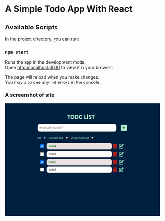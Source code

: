 # A Simple Todo App With React

## Available Scripts

In the project directory, you can run:

### `npm start`

Runs the app in the development mode.\
Open [http://localhost:3000](http://localhost:3000) to view it in your browser.

The page will reload when you make changes.\
You may also see any lint errors in the console.

### A screenshot of site
![screenshot of site](https://github.com/hkose1/Todo-List/blob/master/public/ssofsite.png)


